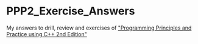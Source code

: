 # PPP2_Exercise_Answers
My answers to drill, review and exercises of 
<a href="https://www.stroustrup.com/programming.html" title="Stroustrup: Programming -- Principles and Practice Using C++ (Second Edition)"> "Programming Principles and Practice using C++ 2nd Edition" </a>
